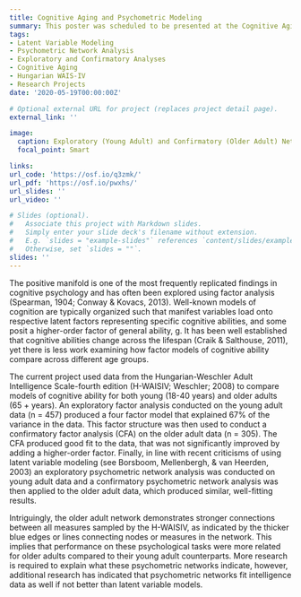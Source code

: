 ```yaml
---
title: Cognitive Aging and Psychometric Modeling
summary: This poster was scheduled to be presented at the Cognitive Aging Conference (April, 2020), which was postponed due to the COVID-19 global pandemic.
tags:
- Latent Variable Modeling
- Psychometric Network Analysis
- Exploratory and Confirmatory Analyses
- Cognitive Aging
- Hungarian WAIS-IV
- Research Projects
date: '2020-05-19T00:00:00Z'

# Optional external URL for project (replaces project detail page).
external_link: ''

image:
  caption: Exploratory (Young Adult) and Confirmatory (Older Adult) Networks
  focal_point: Smart

links:
url_code: 'https://osf.io/q3zmk/'
url_pdf: 'https://osf.io/pwxhs/'
url_slides: ''
url_video: ''

# Slides (optional).
#   Associate this project with Markdown slides.
#   Simply enter your slide deck's filename without extension.
#   E.g. `slides = "example-slides"` references `content/slides/example-slides.md`.
#   Otherwise, set `slides = ""`.
slides: ''
---
```


The positive manifold is one of the most frequently replicated findings in cognitive psychology and has often been explored using factor analysis (Spearman, 1904; Conway & Kovacs, 2013). Well-known models of cognition are typically organized such that manifest variables load onto respective latent factors representing specific cognitive abilities, and some posit a higher-order factor of general ability, g. It has been well established that cognitive abilities change across the lifespan (Craik & Salthouse, 2011), yet there is less work examining how factor models of cognitive ability compare across different age groups. 

The current project used data from the Hungarian-Weschler Adult Intelligence Scale-fourth edition (H-WAISIV; Weschler; 2008) to compare models of cognitive ability for both young (18-40 years) and older adults (65 + years). An exploratory factor analysis conducted on the young adult data (n = 457) produced a four factor model that explained 67% of the variance in the data. This factor structure was then used to conduct a confirmatory factor analysis (CFA) on the older adult data (n = 305). The CFA produced good fit to the data, that was not significantly improved by adding a higher-order factor. Finally, in line with recent criticisms of using latent variable modeling (see Borsboom, Mellenbergh, & van Heerden, 2003) an exploratory psychometric network analysis was conducted on young adult data and a confirmatory psychometric network analysis was then applied to the older adult data, which produced similar, well-fitting results.

Intriguingly, the older adult network demonstrates stronger connections between all measures sampled by the H-WAISIV, as indicated by the thicker blue edges or lines connecting nodes or measures in the network. This implies that performance on these psychological tasks were more related for older adults compared to their young adult counterparts. More research is required to explain what these psychometric networks indicate, however, additional research has indicated that psychometric networks fit intelligence data as well if not better than latent variable models. 